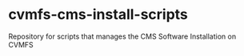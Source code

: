 # cvmfs-cms-install-scripts
Repository for scripts that manages the CMS Software Installation on CVMFS
